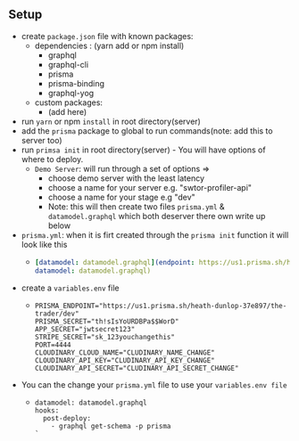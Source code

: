 ## Setup

- create `package.json` file with known packages:
  - dependencies : (yarn add or npm install)
    - graphql
    - graphql-cli
    - prisma
    - prisma-binding
    - graphql-yog
  - custom packages:
    - (add here)
- run `yarn` or npm `install` in root directory(server)
- add the `prisma` package to global to run commands(note: add this to server too)
- run `primsa init` in root directory(server) - You will have options of where to deploy.
  - `Demo Server`: will run through a set of options =>
    - choose demo server with the least latency
    - choose a name for your server e.g. "swtor-profiler-api"
    - choose a name for your stage e.g "dev"
    - Note: this will then create two files `prisma.yml` & `datamodel.graphql` which both deserver there own write up below
- `prisma.yml`: when it is firt created through the `prisma init` function it will look like this
  - ```yml endpoint: https://us1.prisma.sh/heath-dunlop-37e897/swtor-profiler-api/dev
    [datamodel: datamodel.graphql](endpoint: https://us1.prisma.sh/heath-dunlop-37e897/swtor-profiler-api/dev
    datamodel: datamodel.graphql)
    ```
- create a `variables.env` file
  - ```FRONTEND_URL="http://localhost:7777"
    PRISMA_ENDPOINT="https://us1.prisma.sh/heath-dunlop-37e897/the-trader/dev"
    PRISMA_SECRET="th!sIsYoURDBPa$$WorD"
    APP_SECRET="jwtsecret123"
    STRIPE_SECRET="sk_123youchangethis"
    PORT=4444
    CLOUDINARY_CLOUD_NAME="CLUDINARY_NAME_CHANGE"
    CLOUDINARY_API_KEY="CLUDINARY_API_KEY_CHANGE"
    CLOUDINARY_API_SECRET="CLUDINARY_API_SECRET_CHANGE"
    ```
- You can the change your `prisma.yml` file to use your `variables.env file`
  - ``` endpoint: \${env:PRISMA_ENDPOINT}\
    datamodel: datamodel.graphql
    hooks:
      post-deploy:
        - graphql get-schema -p prisma
    `
